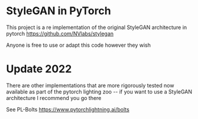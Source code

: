 # StyleGAN in PyTorch

This project is a re implementation of the original StyleGAN architecture in pytorch https://github.com/NVlabs/stylegan

Anyone is free to use or adapt this code however they wish

# Update 2022
There are other implementations that are more rigorously tested now available as part of the pytorch lighting zoo -- if you want to use a StyleGAN architecture I recommend you go there

See PL-Bolts
https://www.pytorchlightning.ai/bolts
